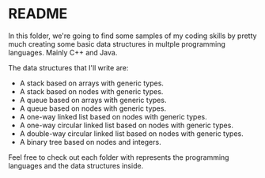 # README #

In this folder, we're going to find some samples of my coding skills by pretty much creating some basic data structures in multple programming languages. Mainly C++ and Java. 

The data structures that I'll write are:

- A stack based on arrays with generic types.
- A stack based on nodes with generic types.
- A queue based on arrays with generic types.
- A queue based on nodes with generic types.
- A one-way linked list based on nodes with generic types.
- A one-way circular linked list based on nodes with generic types.
- A double-way circular linked list based on nodes with generic types.
- A binary tree based on nodes and integers.

Feel free to check out each folder with represents the programming languages and the 
data structures inside.